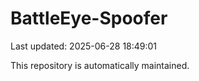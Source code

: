 # BattleEye-Spoofer

Last updated: 2025-06-28 18:49:01

This repository is automatically maintained.
